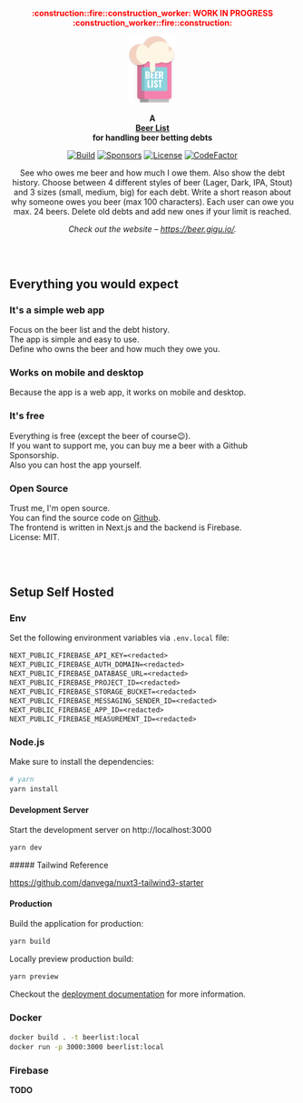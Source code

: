 <p align="center">
  <strong style="color: red;">:construction::fire::construction_worker: WORK IN PROGRESS :construction_worker::fire::construction:</strong>
</p>

<p align="center">
    <a href="https://squidfunk.github.io/mkdocs-material/">
        <img height="120px" src="public/images/logo/beerlist_logo.png" />
    </a>
</p>

<p align="center">
  <strong>
    A <br />
    <a href="https://beer.gigu.io/">Beer List</a>
    <br />
    for handling beer betting debts 
  </strong>
</p>

<p align="center">
  <a href="https://github.com/gigu-io/beerlist/issues"><img
    src="https://img.shields.io/github/issues/gigu-io/beerlist"
    alt="Build"
  /></a>
  <a href="https://github.com/sponsors/janlauber"><img
    src="https://img.shields.io/github/sponsors/janlauber" 
    alt="Sponsors"
  /></a>
  <a href="https://github.com/gigu-io/beerlist"><img 
    src="https://img.shields.io/github/license/gigu-io/beerlist" 
    alt="License"
  /></a>
  <a href="https://www.codefactor.io/repository/github/gigu-io/beerlist"><img 
    src="https://www.codefactor.io/repository/github/gigu-io/beerlist/badge" 
    alt="CodeFactor" 
  /></a>
</p>

<p align="center">
  See who owes me beer and how much I owe them. Also show the debt history. Choose between 4 different styles of beer (Lager, Dark, IPA, Stout) and 3 sizes (small, medium, big) for each debt. Write a short reason about why someone owes you beer (max 100 characters). Each user can owe you max. 24 beers. Delete old debts and add new ones if your limit is reached.
</p>

<p align="center">
  <em>
    Check out the website – 
    <a
      href="https://beer.gigu.io/"
    >https://beer.gigu.io/</a>.
  </em>
</p>

<h2></h2>
<p>&nbsp;</p>

## Everything you would expect

### It's a simple web app

Focus on the beer list and the debt history.  
The app is simple and easy to use.  
Define who owns the beer and how much they owe you.

### Works on mobile and desktop

Because the app is a web app, it works on mobile and desktop.

### It's free

Everything is free (except the beer of course:wink:).  
If you want to support me, you can buy me a beer with a Github Sponsorship.  
Also you can host the app yourself.

### Open Source

Trust me, I'm open source.  
You can find the source code on [Github](https://github.com/gigu-io/beerlist).  
The frontend is written in Next.js and the backend is Firebase.  
License: MIT.

<h2></h2>
<p>&nbsp;</p>

## Setup Self Hosted

### Env

Set the following environment variables via `.env.local` file:
```
NEXT_PUBLIC_FIREBASE_API_KEY=<redacted>
NEXT_PUBLIC_FIREBASE_AUTH_DOMAIN=<redacted>
NEXT_PUBLIC_FIREBASE_DATABASE_URL=<redacted>
NEXT_PUBLIC_FIREBASE_PROJECT_ID=<redacted>
NEXT_PUBLIC_FIREBASE_STORAGE_BUCKET=<redacted>
NEXT_PUBLIC_FIREBASE_MESSAGING_SENDER_ID=<redacted>
NEXT_PUBLIC_FIREBASE_APP_ID=<redacted>
NEXT_PUBLIC_FIREBASE_MEASUREMENT_ID=<redacted>
```

### Node.js

Make sure to install the dependencies:

```bash
# yarn
yarn install
```

#### Development Server

Start the development server on http://localhost:3000

```bash
yarn dev
```

##### Tailwind Reference

https://github.com/danvega/nuxt3-tailwind3-starter

#### Production

Build the application for production:

```bash
yarn build
```

Locally preview production build:

```bash
yarn preview
```

Checkout the [deployment documentation](https://v3.nuxtjs.org/docs/deployment) for more information.

### Docker

```bash
docker build . -t beerlist:local
docker run -p 3000:3000 beerlist:local
```

### Firebase

**TODO**